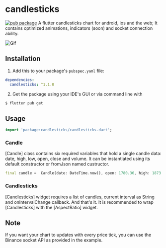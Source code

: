 # candlesticks

[![pub package](https://img.shields.io/badge/pub-v1.1.1-orange.svg)](https://pub.dev/packages/candlesticks)
A flutter candlesticks chart for android, ios and the web; It contains optimized animations, indicators (soon) and socket connection ability.

![Gif](https://github.com/r-mzy47/candlesticks/blob/master/example.gif "Bitcoin chart")


## Installation

1. Add this to your package's `pubspec.yaml` file:

```yaml
dependencies:
  candlesticks: ^1.1.0
```

2. Get the package using your IDE's GUI or via command line with

```bash
$ flutter pub get
```

## Usage

```dart
import 'package:candlesticks/candlesticks.dart';
```

### Candle

[Candle] class contains six required variables that hold a single candle data: date, high, low, open, close and volume.
It can be instantiated using its default constructor or fromJson named custructor.

```dart
final candle =  Candle(date: DateTime.now(), open: 1780.36, high: 1873.93, low: 1755.34, close: 1848.56, volume: 0);
```

### Candlesticks

[Candlesticks] widget requires a list of candles, current interval as String and onIntervalChange callback. And that's it. It is recommended to wrap [Candlesticks] with the [AspectRatio] widget.

## Note

If you want your chart to updates with every price tick, you can use the Binance socket API as provided in the example.